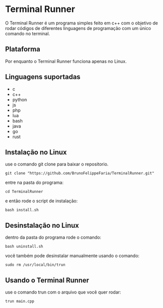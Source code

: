 # Terminal Runner

O Terminal Runner é um programa simples feito em c++ com o objetivo de rodar códigos de diferentes linguagens de programação com um único comando no terminal.

## Plataforma

Por enquanto o Terminal Runner funciona apenas no Linux. 

## Linguagens suportadas

- c
- c++
- python
- js
- php
- lua
- bash
- java
- go
- rust


## Instalação no Linux

use o comando git clone para baixar o repositorio.

```git clone "https://github.com/BrunoFelippeFaria/TerminalRunner.git"```

entre na pasta do programa:

```cd TerminalRunner```

e então rode o script de instalação:

```bash install.sh```

## Desinstalação no Linux

dentro da pasta do programa rode o comando:

```bash uninstall.sh```

você também pode desinstalar manualmente usando o comando:

```sudo rm /usr/local/bin/trun```

 ## Usando o Terminal Runner

use o comando trun com o arquivo que você quer rodar:

```trun main.cpp```
